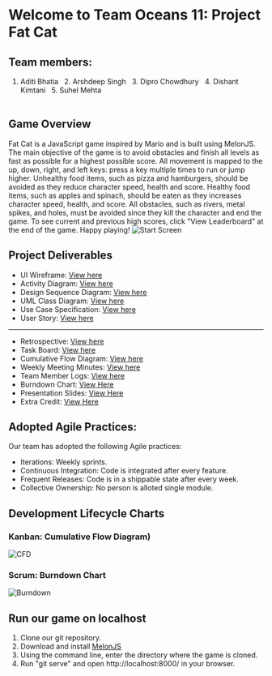 # Welcome to Team Oceans 11: Project Fat Cat

## Team members:
1. Aditi Bhatia &nbsp;  2. Arshdeep Singh &nbsp; 3. Dipro Chowdhury &nbsp; 4. Dishant Kimtani  &nbsp; 5. Suhel Mehta
<br></br>

## Game Overview
Fat Cat is a JavaScript game inspired by Mario and is built using MelonJS. The main objective of the game is to avoid obstacles and finish all levels as fast as possible for a highest possible score. All movement is mapped to the up, down, right, and left keys: press a key multiple times to run or jump higher. Unhealthy food items, such as pizza and hamburgers, should be avoided as they reduce character speed, health and score. Healthy food items, such as apples and spinach, should be eaten as they increases character speed, health, and score. All obstacles, such as rivers, metal spikes, and holes, must be avoided since they kill the character and end the game. To see current and previous high scores, click "View Leaderboard" at the end of the game. Happy playing!
![Start Screen](https://github.com/nguyensjsu/cmpe202-oceans11/blob/master/Images/Game%20Screenshots/start_game.png "Title Screen")

## Project Deliverables
* UI Wireframe: [View here](https://github.com/nguyensjsu/cmpe202-oceans11/tree/master/Project%20Deliverables/UI%20Wireframes)
* Activity Diagram: [View here](https://github.com/nguyensjsu/cmpe202-oceans11/tree/master/Project%20Deliverables/Activity%20Diagram)
* Design Sequence Diagram: [View here](https://github.com/nguyensjsu/cmpe202-oceans11/tree/master/Project%20Deliverables/Design%20Sequence%20Diagram)
* UML Class Diagram: [View here](https://github.com/nguyensjsu/cmpe202-oceans11/tree/master/Project%20Deliverables/Team%20-%20UML%20Class%20Diagram%20)
* Use Case Specification: [View here](https://github.com/nguyensjsu/cmpe202-oceans11/tree/master/Project%20Deliverables/Use%20Case%20Specification)
* User Story: [View here](https://github.com/nguyensjsu/cmpe202-oceans11/tree/master/Project%20Deliverables/User%20Story)
---
* Retrospective: [View here]( https://github.com/nguyensjsu/cmpe202-oceans11/blob/master/Project%20Deliverables/Retrospective.md)
* Task Board: [View here](https://github.com/nguyensjsu/cmpe202-oceans11/projects/1)
* Cumulative Flow Diagram: [View here](https://docs.google.com/spreadsheets/d/1DUSk8EHJiDXbjKezvUhB_dygtkIgzJfhuiswx0WiZTI/edit?usp=sharing)
* Weekly Meeting Minutes: [View here](https://github.com/nguyensjsu/cmpe202-oceans11/tree/master/Wiki/Weekly%20Minutes)
* Team Member Logs: [View here](https://github.com/nguyensjsu/cmpe202-oceans11/tree/master/Wiki)
* Burndown Chart: [View Here](https://docs.google.com/spreadsheets/d/1FjIgMo-5ygs1MUncWdux56Sz-x2LB5rapKpifeBU1bw/edit?usp=sharing)
* Presentation Slides: [View Here](https://github.com/nguyensjsu/cmpe202-oceans11/blob/master/Project%20Deliverables/Presentation-FatCat.pdf)
* Extra Credit: [View Here](https://www.youtube.com/watch?v=_QzT5EkicIU)

## Adopted Agile Practices:
Our team has adopted the following Agile practices:

* Iterations: Weekly sprints.
* Continuous Integration: Code is integrated after every feature.
* Frequent Releases: Code is in a shippable state after every week.
* Collective Ownership: No person is alloted single module.

## Development Lifecycle Charts
### Kanban: Cumulative Flow Diagram)
![CFD](https://github.com/nguyensjsu/cmpe202-oceans11/blob/master/Images/Lifecycle%20Charts/CFD.png)
### Scrum: Burndown Chart
![Burndown](https://github.com/nguyensjsu/cmpe202-oceans11/blob/master/Images/Lifecycle%20Charts/burndown.png)

## Run our game on localhost
1. Clone our git repository. 
2. Download and install [MelonJS](https://github.com/melonjs/melonJS)
3. Using the command line, enter the directory where the game is cloned. 
4. Run "git serve" and open http://localhost:8000/ in your browser.
